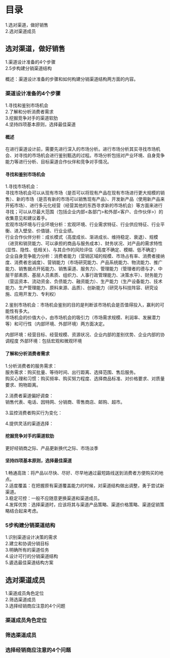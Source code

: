 # 目录
1.选对渠道，做好销售     
2.选对渠道成员      

## 选对渠道，做好销售
1.渠道设计准备的4个步骤     
2.5步构建分销渠道结构      

概述：渠道设计准备的步骤和如何构建分销渠道结构两方面的内容。   

### 渠道设计准备的4个步骤
1.寻找和鉴别市场机会      
2.了解和分析消费者需求     
3.挖掘竞争对手的渠道软肋     
4.坚持四项基本原则，选择最佳渠道     

#### 概述
在进行渠道设计前，需要先进行深入的市场分析。进行市场分析其实寻找市场机会、对寻找的市场机会进行鉴别甄选的过程。市场分析包括对产业环境、自身竞争能力等进行分析、目标渠道合作伙伴和竞争对手情况。

#### 寻找和鉴别市场机会
1.寻找市场机会：         
  寻找市场机会可以从现有市场（是否可以将现有产品在现有市场进行更大规模的销售）、新的市场（是否有新的市场可以销售现有产品）、开发新产品（使用新产品来开拓市场）、进行多元化经营（经营其他的东西寻求新的市场机会）等方面来进行寻找；可以从尽最大范围（包括企业内部<各部门>和外部<客户、合作伙伴>）的收集意见和建议着手。    
  宏观市场环境与行业环境分析：宏观环境、行业需求特征、行业供应特征、行业平衡、进入壁垒、价值链、行业业绩。    
  行业合作伙伴分析：成长模式（高度成长、渐进成长、维持稳定、衰退）、规模（进货和销货能力、可以承担的商品与服务成本）、财务状况、对产品的需求特性(显性、隐性、低相关)、与其合作的风险评估（高度不确定、模糊、低不确定）    
  企业自身竞争能力分析：消费者能力（营销区域的规模、市场占有率、消费者接纳度、消费者忠诚度）、营销能力（市场研究能力、产品系统能力、物流能力、推广能力、销售据点开拓能力、销售渠道、服务力）、管理能力（管理者的德与才、中层干部素质、基层人员素质、组织力、人事行政管理能力、决策水平）、财务能力（营运资本、流动资金、负债能力、融资能力）、生产能力（生产设备能力、技术能力、生产管理能力、原料来源、品质）、创新能力（研究与科技阵容、研究设施、应用开发力、专利权）    

2.鉴别市场机会：市场机会鉴别的目的是判断该市场机会是否值得投入，赢利的可能性有多大。    
  市场机会的价值大小，由市场机会的吸引力（市场需求规模、利润率、发展潜力等）和可行性（内部环境、外部环境）两方面决定。
  
  内部环境：经营目标、经营规模、资源状况、企业内部的差别优势、企业内部的协调程度
  外部环境：包括宏观和微观环境

#### 了解和分析消费者需求
1.分析消费者的服务需求：   
  服务需求：购买批量、等待时间、出行距离、选择范围、售后服务。   
  购买心理和习惯：购买频率、购买努力程度、选择商品标准、对价格要求、对质量要求、购物距离。  
  
2.消费者渠道偏好调查：   
  销售代表、电话、因特网、分销商、零售商店、邮购、超市。  
  
3.监控消费者购买行为变化：

4.提供灵活的渠道选择：   
#### 挖掘竞争对手的渠道软肋
更好经销商之际、产品更新换代之际、市场淡季

#### 坚持四项基本原则，选择最佳渠道
1.畅通高效：将产品以尽快、尽好、尽早地通过最短路线送到消费者方便购买的地点。    
2.适度覆盖：在把握原有渠道覆盖能力的时候，对渠道结构做出调整，勇于尝试新渠道。    
3.稳定可控：一般不应随意更换渠道和渠道成员。    
4.发挥优势：选择渠道时，应该将其与渠道产品策略、渠道价格策略、渠道促销策略结合起来考虑。   

### 5步构建分销渠道结构
1.识别渠道设计决策的需求    
2.建立和协调分销目标   
3.明确所有的渠道任务   
4.设计可行的分销渠道结构   
5.遴选最佳渠道结构方案   

## 选对渠道成员
1.渠道成员角色定位      
2.筛选渠道成员     
3.选择经销商应注意的4个问题      

### 渠道成员角色定位
### 筛选渠道成员
### 选择经销商应注意的4个问题
